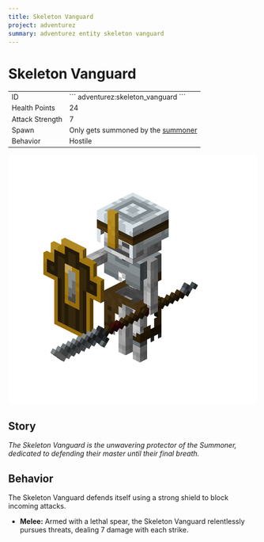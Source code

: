 ```yaml
---
title: Skeleton Vanguard
project: adventurez
summary: adventurez entity skeleton vanguard
---
```

# Skeleton Vanguard
<div class="combi">
<div class="divthing">
<table class="tablething">
    <tbody>
        <tr>
            <td class="first-column">ID</td>
            <td class="second-column">
            ```
            adventurez:skeleton_vanguard
            ```
            </td>
        </tr>
        <tr id="linear-top">
            <td class="first-column">Health Points</td>
            <td class="second-column">24</td>
        </tr>
        <tr id="linear-top">
            <td class="first-column">Attack Strength</td>
            <td class="second-column">7</td>
        </tr>
        <tr id="linear-top">
            <td class="first-column">Spawn</td>
            <td class="second-column">Only gets summoned by the <a href="../Summoner/">summoner</a></td>
        </tr>
        <tr id="linear-top">
            <td class="first-column">Behavior</td>
            <td class="second-column">Hostile</td>
        </tr>
    </tbody>
</table>
</div>
<div class="div-img-center">
<img src="../../../../assets/adventurez/entities/skeleton_vanguard.png" loading="lazy" />
</div>
</div>

## Story

*The Skeleton Vanguard is the unwavering protector of the Summoner, dedicated to defending their master until their final breath.*

## Behavior

The Skeleton Vanguard defends itself using a strong shield to block incoming attacks.

* **Melee:** Armed with a lethal spear, the Skeleton Vanguard relentlessly pursues threats, dealing 7 damage with each strike.